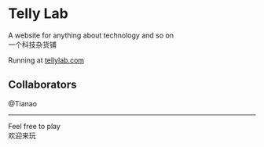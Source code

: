 # Telly Lab

A website for anything about technology and so on  
一个科技杂货铺

Running at [tellylab.com](https://tellylab.com)

## Collaborators

@Tianao

---

Feel free to play  
欢迎来玩
